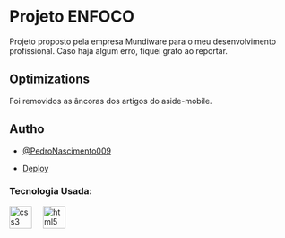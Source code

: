 # Projeto ENFOCO

Projeto proposto pela empresa Mundiware para o meu desenvolvimento profissional.
Caso haja algum erro, fiquei grato ao reportar.


## Optimizations

Foi removidos as âncoras dos artigos do aside-mobile.

## Autho

- [@PedroNascimento009](https://github.com/PedroNascimento009)

- [Deploy](https://pedronascimento009.github.io/ENFOCO/)

### Tecnologia Usada:

<div align="left">
  <img src="https://cdn.jsdelivr.net/gh/devicons/devicon/icons/css3/css3-original.svg" height="40" alt="css3 logo"  />
  <img width="12" />
  <img src="https://cdn.jsdelivr.net/gh/devicons/devicon/icons/html5/html5-original.svg" height="40" alt="html5 logo"  />
</div>
